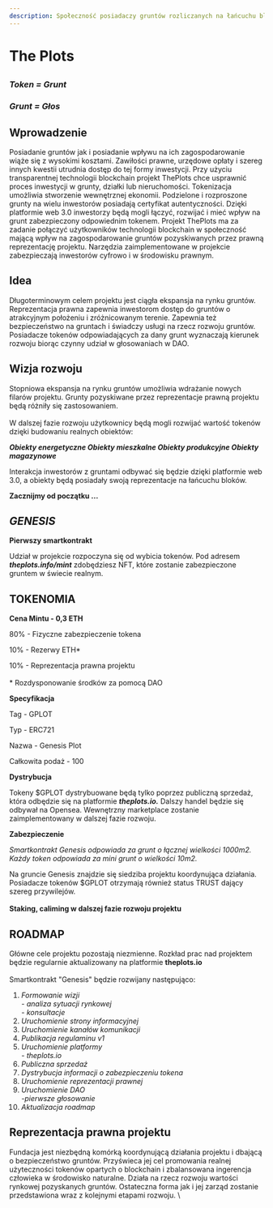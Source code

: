 ```yaml
---
description: Społeczność posiadaczy gruntów rozliczanych na łańcuchu bloków
---
```


# The Plots

##

### _Token = Grunt_

### _Grunt = Głos_

##

## Wprowadzenie

Posiadanie gruntów jak i posiadanie wpływu na ich zagospodarowanie wiąże się z wysokimi kosztami. Zawiłości prawne, urzędowe opłaty i szereg innych kwestii utrudnia dostęp do tej formy inwestycji. Przy użyciu transparentnej technologii blockchain projekt ThePlots chce usprawnić proces inwestycji w grunty, działki lub nieruchomości. Tokenizacja umożliwia stworzenie wewnętrznej ekonomii. Podzielone i rozproszone grunty na wielu inwestorów posiadają certyfikat autentyczności. Dzięki platformie web 3.0 inwestorzy będą mogli łączyć, rozwijać i mieć wpływ na grunt zabezpieczony odpowiednim tokenem. Projekt ThePlots ma za zadanie połączyć użytkowników technologii blockchain w społeczność mającą wpływ na zagospodarowanie gruntów pozyskiwanych przez prawną reprezentację projektu. Narzędzia zaimplementowane w projekcie zabezpieczają inwestorów cyfrowo i w środowisku prawnym.

## Idea

Długoterminowym celem projektu jest ciągła ekspansja na rynku gruntów. Reprezentacja prawna zapewnia inwestorom dostęp do gruntów o atrakcyjnym położeniu i zróżnicowanym terenie. Zapewnia też bezpieczeństwo na gruntach i świadczy usługi na rzecz rozwoju gruntów. Posiadacze tokenów odpowiadających za dany grunt wyznaczają kierunek rozwoju biorąc czynny udział w głosowaniach w DAO.

## Wizja rozwoju

Stopniowa ekspansja na rynku gruntów umożliwia wdrażanie nowych filarów projektu. Grunty pozyskiwane przez reprezentacje prawną projektu będą różniły się zastosowaniem.\
\
W dalszej fazie rozwoju użytkownicy będą mogli rozwijać wartość tokenów dzięki budowaniu realnych obiektów:

_**Obiekty energetyczne Obiekty mieszkalne Obiekty produkcyjne Obiekty magazynowe**_

Interakcja inwestorów z gruntami odbywać się będzie dzięki platformie web 3.0, a obiekty będą posiadały swoją reprezentacje na łańcuchu bloków.

**Zacznijmy od początku ...**

## _GENESIS_

**Pierwszy smartkontrakt**

Udział w projekcie rozpoczyna się od wybicia tokenów. Pod adresem _**theplots.info/mint**_ zdobędziesz NFT, które zostanie zabezpieczone gruntem w świecie realnym.

## **TOKENOMIA**

**Cena Mintu - 0,3 ETH**

80% - Fizyczne zabezpieczenie tokena

10% - Rezerwy ETH\*

10% - Reprezentacja prawna projektu\
\
\* Rozdysponowanie środków za pomocą DAO

**Specyfikacja**

Tag - GPLOT

Typ - ERC721

Nazwa - Genesis Plot

Całkowita podaż - 100

**Dystrybucja**

Tokeny $GPLOT dystrybuowane będą tylko poprzez publiczną sprzedaż, która odbędzie się na platformie _**theplots.io.**_ Dalszy handel będzie się odbywał na Opensea. Wewnętrzny marketplace zostanie zaimplementowany w dalszej fazie rozwoju.

**Zabezpieczenie**

_Smartkontrakt Genesis odpowiada za grunt o łącznej wielkości 1000m2._\
_Każdy token odpowiada za mini grunt o wielkości 10m2._

Na gruncie Genesis znajdzie się siedziba projektu koordynująca działania. Posiadacze tokenów $GPLOT otrzymają również status TRUST dający szereg przywilejów.\
\
**Staking, caliming w dalszej fazie rozwoju projektu**

## ROADMAP

Główne cele projektu pozostają niezmienne. Rozkład prac nad projektem będzie regularnie aktualizowany na platformie **theplots.io**\
\
Smartkontrakt "Genesis" będzie rozwijany następująco:

1. _Formowanie wizji_\
   _- analiza sytuacji rynkowej_\
   _- konsultacje_
2. _Uruchomienie strony informacyjnej_
3. _Uruchomienie kanałów komunikacji_
4. _Publikacja regulaminu v1_
5. _Uruchomienie platformy_\
   _- theplots.io_
6. _Publiczna sprzedaż_
7. _Dystrybucja informacji o zabezpieczeniu tokena_
8. _Uruchomienie reprezentacji prawnej_
9. _Uruchomienie DAO_\
   _-pierwsze głosowanie_
10. _Aktualizacja roadmap_

## Reprezentacja prawna projektu

Fundacja jest niezbędną komórką koordynującą działania projektu i dbającą o bezpieczeństwo gruntów. Przyświeca jej cel promowania realnej użyteczności tokenów opartych o blockchain i zbalansowana ingerencja człowieka w środowisko naturalne. Działa na rzecz rozwoju wartości rynkowej pozyskanych gruntów. Ostateczna forma jak i jej zarząd zostanie przedstawiona wraz z kolejnymi etapami rozwoju. \\

##
